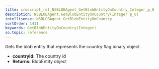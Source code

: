 ```yaml
---
title: crmscript_ref_NSBLOBAgent_GetBlobEntityOnCountry_Integer_p_0
description: NSBLOBAgent.GetBlobEntityOnCountry(Integer p_0)
intellisense: NSBLOBAgent.GetBlobEntityOnCountry
sortOrder: 1411
keywords: GetBlobEntityOnCountry(Integer)
so.topic: reference
---
```



Gets the blob entity that represents the country flag binary object.



* **countryId:** The country id
* **Returns:** BlobEntity object


